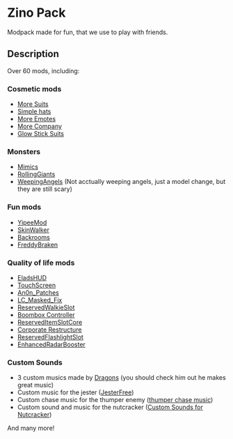 # Zino Pack

Modpack made for fun, that we use to play with friends.

## Description

Over 60 mods, including:

### Cosmetic mods

- [More Suits](https://thunderstore.io/c/lethal-company/p/x753/More_Suits/)
- [Simple hats](https://thunderstore.io/c/lethal-company/p/fonnymunkey/SimpleHats/)
- [More Emotes](https://thunderstore.io/c/lethal-company/p/Sligili/More_Emotes/)
- [More Company](https://thunderstore.io/c/lethal-company/p/notnotnotswipez/MoreCompany/)
- [Glow Stick Suits](https://thunderstore.io/c/lethal-company/p/Norman/GlowStickSuits/)

### Monsters

- [Mimics](https://thunderstore.io/c/lethal-company/p/x753/Mimics/)
- [RollingGiants](https://thunderstore.io/c/lethal-company/p/NomnomAB/RollingGiant/)
- [WeepingAngels](https://thunderstore.io/c/lethal-company/p/raydenoir/WeepingAngels/) (Not acctually weeping angels, just a model change, but they are still scary)

### Fun mods

- [YipeeMod](https://thunderstore.io/c/lethal-company/p/sunnobunno/YippeeMod/)
- [SkinWalker](https://thunderstore.io/c/lethal-company/p/RugbugRedfern/Skinwalkers/)
- [Backrooms](https://thunderstore.io/c/lethal-company/p/Backrooms/Backrooms/)
- [FreddyBraken](https://thunderstore.io/c/lethal-company/p/OrtonLongGaming/FreddyBracken/)

### Quality of life mods

- [EladsHUD](https://thunderstore.io/c/lethal-company/p/EladNLG/EladsHUD/)
- [TouchScreen](https://thunderstore.io/c/lethal-company/p/TheDeadSnake/Touchscreen/)
- [An0n_Patches](https://thunderstore.io/c/lethal-company/p/an0nymooose/An0n_Patches/)
- [LC_Masked_Fix](https://thunderstore.io/c/lethal-company/p/kuba6000/LC_Masked_Fix/)
- [ReservedWalkieSlot](https://thunderstore.io/c/lethal-company/p/FlipMods/ReservedWalkieSlot/)
- [Boombox Controller](https://thunderstore.io/c/lethal-company/p/KoderTeh/Boombox_Controller/)
- [ReservedItemSlotCore](https://thunderstore.io/c/lethal-company/p/FlipMods/ReservedItemSlotCore/)
- [Corporate Restructure](https://thunderstore.io/c/lethal-company/p/Jamil/Corporate_Restructure/)
- [ReservedFlashlightSlot](https://thunderstore.io/c/lethal-company/p/FlipMods/ReservedFlashlightSlot/)
- [EnhancedRadarBooster](https://thunderstore.io/c/lethal-company/p/MrHydralisk/EnhancedRadarBooster/)

### Custom Sounds

- 3 custom musics made by [Dragons](https://thunderstore.io/c/lethal-company/p/Dragons/) (you should check him out he makes great music)
- Custom music for the jester ([JesterFree](https://thunderstore.io/c/lethal-company/p/AriDev/JesterFree/))
- Custom chase music for the thumper enemy ([thumper chase music](https://thunderstore.io/c/lethal-company/p/OE_Tweaks/Thumper_Chase_Music/))
- Custom sound and music for the nutcracker ([Custom Sounds for Nutcracker](https://thunderstore.io/c/lethal-company/p/Dragons/Custom_Sounds_for_Nutcracker/))

And many more!
